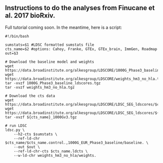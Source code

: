 ## Instructions to do the analyses from Finucane et al. 2017 bioRxiv. 

Full tutorial coming soon. In the meantime, here is a script:


    #!/bin/bash
    
    sumstats=$1 #LDSC formatted sumstats file
    cts_name=$2 #options: Cahoy, Franke, GTEx, GTEx_brain, ImmGen, Roadmap
    out=$3
    
    # Download the baseline model and weights
    wget https://data.broadinstitute.org/alkesgroup/LDSCORE/1000G_Phase3_baseline_ldscores.tgz
    wget https://data.broadinstitute.org/alkesgroup/LDSCORE/weights_hm3_no_hla.tgz
    tar -xvzf 1000G_Phase3_baseline_ldscores.tgz
    tar -xvzf weights_hm3_no_hla.tgz
    
    # Download the cts data
    wget https://data.broadinstitute.org/alkesgroup/LDSCORE/LDSC_SEG_ldscores/$cts_name.ldcts
    wget https://data.broadinstitute.org/alkesgroup/LDSCORE/LDSC_SEG_ldscores/${cts_name}_1000Gv3.tgz
    tar -xvzf ${cts_name}_1000Gv3.tgz
    
    # run LDSC
    ldsc.py \
        --h2-cts $sumstats \
        --ref-ld-chr $cts_name/$cts_name.control.,1000G_EUR_Phase3_baseline/baseline. \
        --out $out \
        --ref-ld-chr-cts $cts_name.ldcts \
        --w-ld-chr weights_hm3_no_hla/weights.